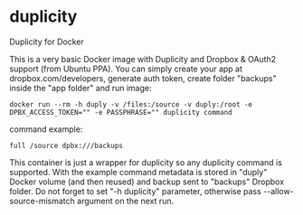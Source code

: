 # duplicity
Duplicity for Docker

This is a very basic Docker image with Duplicity and Dropbox & OAuth2 support (from Ubuntu PPA).
You can simply create your app at dropbox.com/developers, generate auth token, create folder "backups" inside the "app folder" and run image:
```
docker run --rm -h duply -v /files:/source -v duply:/root -e DPBX_ACCESS_TOKEN="" -e PASSPHRASE="" duplicity command
```
command example:
```
full /source dpbx:///backups
```
This container is just a wrapper for duplicity so any duplicity command is supported.
With the example command metadata is stored in "duply" Docker volume (and then reused) and backup sent to "backups" Dropbox folder.
Do not forget to set "-h duplicity" parameter, otherwise pass --allow-source-mismatch argument on the next run.
